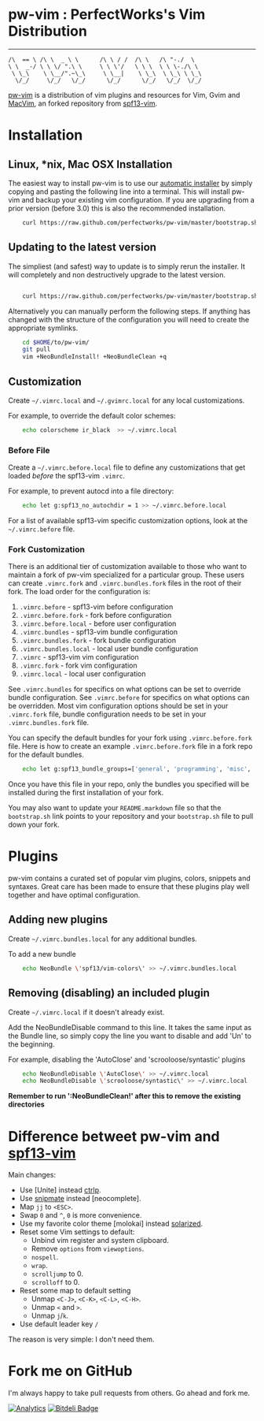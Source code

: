 # pw-vim : PerfectWorks's Vim Distribution

 ______   __     __        __   __   __     __    __    
    /\  == \ /\ \  _ \ \      /\ \ / /  /\ \   /\ "-./  \   
    \ \  _-/ \ \ \/ ".\ \     \ \ \'/   \ \ \  \ \ \-./\ \  
     \ \_\    \ \__/".~\_\     \ \__|    \ \_\  \ \_\ \ \_\ 
      \/_/     \/_/   \/_/      \/_/      \/_/   \/_/  \/_/ 
                                                        

[pw-vim] is a distribution of vim plugins and resources for Vim, Gvim and [MacVim], an forked repository from [spf13-vim].

# Installation

## Linux, \*nix, Mac OSX Installation

The easiest way to install pw-vim is to use our [automatic installer](https://raw.github.com/perfectworks/pw-vim/master/bootstrap.sh) by simply copying and pasting the following line into a terminal. This will install pw-vim and backup your existing vim configuration. If you are upgrading from a prior version (before 3.0) this is also the recommended installation.

```bash
    curl https://raw.github.com/perfectworks/pw-vim/master/bootstrap.sh -L -o - | sh
```

## Updating to the latest version
The simpliest (and safest) way to update is to simply rerun the installer. It will completely and non destructively upgrade to the latest version.

```bash

    curl https://raw.github.com/perfectworks/pw-vim/master/bootstrap.sh -L -o - | sh

```

Alternatively you can manually perform the following steps. If anything has changed with the structure of the configuration you will need to create the appropriate symlinks.

```bash
    cd $HOME/to/pw-vim/
    git pull
    vim +NeoBundleInstall! +NeoBundleClean +q
```

## Customization

Create `~/.vimrc.local` and `~/.gvimrc.local` for any local
customizations.

For example, to override the default color schemes:

```bash
    echo colorscheme ir_black  >> ~/.vimrc.local
```

### Before File

Create a `~/.vimrc.before.local` file to define any customizations
that get loaded *before* the spf13-vim `.vimrc`.

For example, to prevent autocd into a file directory:
```bash
    echo let g:spf13_no_autochdir = 1 >> ~/.vimrc.before.local
```
For a list of available spf13-vim specific customization options, look at the `~/.vimrc.before` file.


### Fork Customization

There is an additional tier of customization available to those who want to maintain a
fork of pw-vim specialized for a particular group. These users can create `.vimrc.fork`
and `.vimrc.bundles.fork` files in the root of their fork.  The load order for the configuration is:

1. `.vimrc.before` - spf13-vim before configuration
2. `.vimrc.before.fork` - fork before configuration
3. `.vimrc.before.local` - before user configuration
4. `.vimrc.bundles` - spf13-vim bundle configuration
5. `.vimrc.bundles.fork` - fork bundle configuration
6. `.vimrc.bundles.local` - local user bundle configuration
6. `.vimrc` - spf13-vim vim configuration
7. `.vimrc.fork` - fork vim configuration
8. `.vimrc.local` - local user configuration

See `.vimrc.bundles` for specifics on what options can be set to override bundle configuration. See `.vimrc.before` for specifics
on what options can be overridden. Most vim configuration options should be set in your `.vimrc.fork` file, bundle configuration
needs to be set in your `.vimrc.bundles.fork` file. 

You can specify the default bundles for your fork using `.vimrc.before.fork` file. Here is how to create an example `.vimrc.before.fork` file 
in a fork repo for the default bundles.
```bash
    echo let g:spf13_bundle_groups=['general', 'programming', 'misc', 'youcompleteme'] >> .vimrc.before.fork
```
Once you have this file in your repo, only the bundles you specified will be installed during the first installation of your fork.

You may also want to update your `README.markdown` file so that the `bootstrap.sh` link points to your repository and your `bootstrap.sh`
file to pull down your fork.

# Plugins

pw-vim contains a curated set of popular vim plugins, colors, snippets and syntaxes. Great care has been made to ensure that these plugins play well together and have optimal configuration.

## Adding new plugins

Create `~/.vimrc.bundles.local` for any additional bundles.

To add a new bundle

```bash
    echo NeoBundle \'spf13/vim-colors\' >> ~/.vimrc.bundles.local
```

## Removing (disabling) an included plugin

Create `~/.vimrc.local` if it doesn't already exist.

Add the NeoBundleDisable command to this line. It takes the same input as the Bundle line, so simply copy the line you want to disable and add 'Un' to the beginning.

For example, disabling the 'AutoClose' and 'scrooloose/syntastic' plugins

```bash
    echo NeoBundleDisable \'AutoClose\' >> ~/.vimrc.local
    echo NeoBundleDisable \'scrooloose/syntastic\' >> ~/.vimrc.local
```

**Remember to run ':NeoBundleClean!' after this to remove the existing directories**

# Difference betweet pw-vim and [spf13-vim]

Main changes:

* Use [Unite] instead [ctrlp].
* Use [snipmate] instead [neocomplete].
* Map `jj` to `<ESC>`.
* Swap `0` and `^`, `0` is more convenience.
* Use my favorite color theme [molokai] instead [solarized].
* Reset some Vim settings to default:
    * Unbind vim register and system clipboard.
    * Remove `options` from `viewoptions`.
    * `nospell`.
    * `wrap`.
    * `scrolljump` to 0.
    * `scrolloff` to 0.
* Reset some map to default setting
    * Unmap `<C-J>`, `<C-K>`, `<C-L>`, `<C-H>`.
    * Unmap `<` and `>`.
    * Unmap `j`/`k`.
* Use default leader key `/`

The reason is very simple: I don't need them.

# Fork me on GitHub

I'm always happy to take pull requests from others. Go ahead and fork me.

[![Analytics](https://ga-beacon.appspot.com/UA-7131036-5/spf13-vim/readme)](https://github.com/igrigorik/ga-beacon)
[![Bitdeli Badge](https://d2weczhvl823v0.cloudfront.net/spf13/spf13-vim/trend.png)](https://bitdeli.com/free "Bitdeli Badge")


[Git]:http://git-scm.com
[Curl]:http://curl.haxx.se
[Vim]:http://www.vim.org/download.php#pc
[msysgit]:http://code.google.com/p/msysgit
[Chocolatey]: http://chocolatey.org/
[spf13.vim package]: http://chocolatey.org/packages/spf13.vim
[MacVim]:http://code.google.com/p/macvim/
[pw-vim]:https://github.com/perfectworks/pw-vim
[spf13-vim]:https://github.com/spf13/spf13-vim
[contributors]:https://github.com/spf13/spf13-vim/contributors

[NeoBundle]:https://github.com/Shougo/neobundle.vim
[PIV]:https://github.com/spf13/PIV
[NERDCommenter]:https://github.com/scrooloose/nerdcommenter
[Undotree]:https://github.com/mbbill/undotree
[NERDTree]:https://github.com/scrooloose/nerdtree
[ctrlp]:https://github.com/kien/ctrlp.vim
[solarized]:https://github.com/altercation/vim-colors-solarized
[neocomplcache]:https://github.com/shougo/neocomplcache
[Fugitive]:https://github.com/tpope/vim-fugitive
[Surround]:https://github.com/tpope/vim-surround
[Tagbar]:https://github.com/majutsushi/tagbar
[Syntastic]:https://github.com/scrooloose/syntastic
[vim-easymotion]:https://github.com/Lokaltog/vim-easymotion
[YouCompleteMe]:https://github.com/Valloric/YouCompleteMe
[Matchit]:http://www.vim.org/scripts/script.php?script_id=39
[Tabularize]:https://github.com/godlygeek/tabular
[EasyMotion]:https://github.com/Lokaltog/vim-easymotion
[Airline]:https://github.com/bling/vim-airline
[Powerline]:https://github.com/lokaltog/powerline
[Powerline Fonts]:https://github.com/Lokaltog/powerline-fonts
[AutoClose]:https://github.com/spf13/vim-autoclose

[spf13-vim-img]:https://i.imgur.com/UKToY.png
[spf13-vimrc-img]:https://i.imgur.com/kZWj1.png
[autocomplete-img]:https://i.imgur.com/90Gg7.png
[tagbar-img]:https://i.imgur.com/cjbrC.png
[fugitive-img]:https://i.imgur.com/4NrxV.png
[nerdtree-img]:https://i.imgur.com/9xIfu.png
[phpmanual-img]:https://i.imgur.com/c0GGP.png
[easymotion-img]:https://i.imgur.com/ZsrVL.png
[airline-img]:https://i.imgur.com/D4ZYADr.png
[snipmate]:https://github.com/garbas/vim-snipmate

